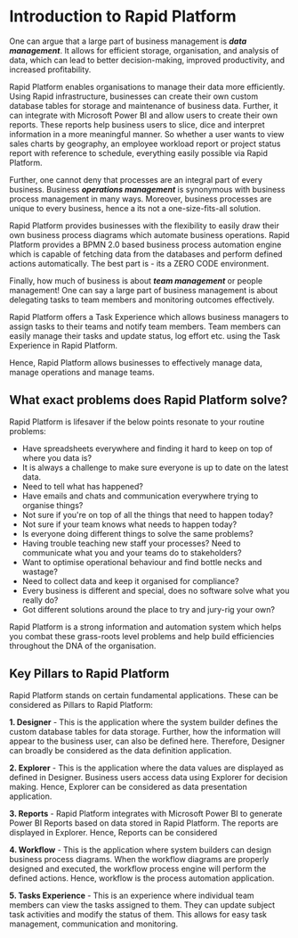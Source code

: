 # Introduction to Rapid Platform

One can argue that a large part of business management is ***data management***. It allows for efficient storage, organisation, and analysis of data, which can lead to better decision-making, improved productivity, and increased profitability.

Rapid Platform enables organisations to manage their data more efficiently. Using Rapid infrastructure, businesses can create their own custom database tables for storage and maintenance of business data. Further, it can integrate with Microsoft Power BI and allow users to create their own reports. These reports help business users to slice, dice and interpret information in a more meaningful manner. So whether a user wants to view sales charts by geography, an employee workload report or project status report with reference to schedule, everything easily possible via Rapid Platform.

Further, one cannot deny that processes are an integral part of every business. Business ***operations management*** is synonymous with business process management in many ways. Moreover, business processes are unique to every business, hence a its not a one-size-fits-all solution.

Rapid Platform provides businesses with the flexibility to easily draw their own business process diagrams which automate business operations. Rapid Platform provides a BPMN 2.0 based business process automation engine which is capable of fetching data from the databases and perform defined actions automatically. The best part is - its a ZERO CODE environment.

Finally, how much of business is about ***team management*** or people management! One can say a large part of business management is about delegating tasks to team members and monitoring outcomes effectively. 

Rapid Platform offers a Task Experience which allows business managers to assign tasks to their teams and notify team members. Team members can easily manage their tasks and update status, log effort etc. using the Task Experience in Rapid Platform. 

Hence, Rapid Platform allows businesses to effectively manage data, manage operations and manage teams. 

## What exact problems does Rapid Platform solve?

Rapid Platform is lifesaver if the below points resonate to your routine problems:

- Have spreadsheets everywhere and finding it hard to keep on top of where you data is?  
- It is always a challenge to make sure everyone is up to date on the latest data.  
- Need to tell what has happened?  
- Have emails and chats and communication everywhere trying to organise things?  
- Not sure if you're on top of all the things that need to happen today?  
- Not sure if your team knows what needs to happen today?  
- Is everyone doing different things to solve the same problems?  
- Having trouble teaching new staff your processes? Need to communicate what you and your teams do to stakeholders?  
- Want to optimise operational behaviour and find bottle necks and wastage?  
- Need to collect data and keep it organised for compliance?  
- Every business is different and special, does no software solve what you really do?  
- Got different solutions around the place to try and jury-rig your own?  

Rapid Platform is a strong information and automation system which helps you combat these grass-roots level problems and help build efficiencies throughout the DNA of the organisation. 

## Key Pillars to Rapid Platform

Rapid Platform stands on certain fundamental applications. These can be considered as Pillars to Rapid Platform:

**1. Designer** - This is the application where the system builder defines the custom database tables for data storage. Further, how the information will appear to the business user, can also be defined here. Therefore, Designer can broadly be considered as the data definition application.

**2. Explorer** - This is the application where the data values are displayed as defined in Designer. Business users access data using Explorer for decision making. Hence, Explorer can be considered as data presentation application. 

**3. Reports** - Rapid Platform integrates with Microsoft Power BI to generate Power BI Reports based on data stored in Rapid Platform. The reports are displayed in Explorer. Hence, Reports can be considered 

**4. Workflow** - This is the application where system builders can design business process diagrams. When the workflow diagrams are properly designed and executed, the workflow process engine will perform the defined actions. Hence, workflow is the process automation application.

**5. Tasks Experience** -  This is an experience where individual team members can view the tasks assigned to them. They can update subject task activities and modify the status of them. This allows for easy task management, communication and monitoring.
